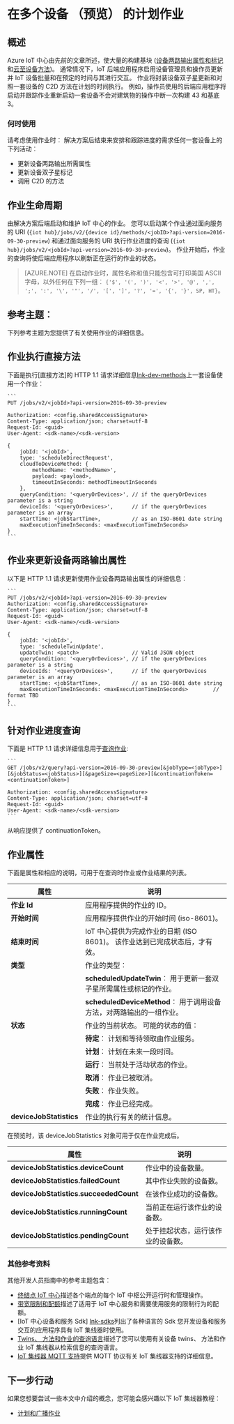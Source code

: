 <properties
 pageTitle="开发人员指南 》 的工作 |Microsoft Azure"
 description="Azure IoT 中心开发人员指南-在多个设备上运行作业级排产连接到网络集线器"
 services="iot-hub"
 documentationCenter=".net"
 authors="juanjperez"
 manager="timlt"
 editor=""/>

<tags
 ms.service="iot-hub"
 ms.devlang="multiple"
 ms.topic="article"
 ms.tgt_pltfrm="na"
 ms.workload="na"
 ms.date="09/30/2016" 
 ms.author="juanpere"/>

# <a name="schedule-jobs-on-multiple-devices-preview"></a>在多个设备 （预览） 的计划作业

## <a name="overview"></a>概述

Azure IoT 中心由先前的文章所述，使大量的构建基块 ([设备两路输出属性和标记][lnk-twin-devguide]和[云至设备方法][lnk-dev-methods])。  通常情况下，IoT 后端应用程序启用设备管理员和操作员更新并 IoT 设备批量和在预定的时间与其进行交互。  作业将封装设备双子星更新和对照一套设备的 C2D 方法在计划的时间执行。  例如，操作员使用的后端应用程序将启动并跟踪作业重新启动一套设备不会对建筑物的操作中断一次构建 43 和基底 3。

### <a name="when-to-use"></a>何时使用

请考虑使用作业时︰ 解决方案后结束来安排和跟踪进度的需求任何一套设备上的下列活动︰

- 更新设备两路输出所需属性
- 更新设备双子星标记
- 调用 C2D 的方法

## <a name="job-lifecycle"></a>作业生命周期

由解决方案后端启动和维护 IoT 中心的作业。  您可以启动某个作业通过面向服务的 URI (`{iot hub}/jobs/v2/{device id}/methods/<jobID>?api-version=2016-09-30-preview`) 和通过面向服务的 URI 执行作业进度的查询 (`{iot hub}/jobs/v2/<jobId>?api-version=2016-09-30-preview`)。  作业开始后，作业的查询将使后端应用程序以刷新正在运行的作业的状态。

> [AZURE.NOTE] 在启动作业时，属性名称和值只能包含可打印美国 ASCII 字母，以外任何在下列一组︰ ``{'$', '(', ')', '<', '>', '@', ',', ';', ':', '\', '"', '/', '[', ']', '?', '=', '{', '}', SP, HT}``。

## <a name="reference-topics"></a>参考主题︰

下列参考主题为您提供了有关使用作业的详细信息。

## <a name="jobs-to-execute-direct-methods"></a>作业执行直接方法

下面是执行[直接方法]的 HTTP 1.1 请求详细信息[lnk-dev-methods]上一套设备使用一个作业︰

    ```
    PUT /jobs/v2/<jobId>?api-version=2016-09-30-preview
    
    Authorization: <config.sharedAccessSignature>
    Content-Type: application/json; charset=utf-8
    Request-Id: <guid>
    User-Agent: <sdk-name>/<sdk-version>

    {
        jobId: '<jobId>',
        type: 'scheduleDirectRequest', 
        cloudToDeviceMethod: {
            methodName: '<methodName>',
            payload: <payload>,                 
            timeoutInSeconds: methodTimeoutInSeconds 
        },
        queryCondition: '<queryOrDevices>', // if the queryOrDevices parameter is a string
        deviceIds: '<queryOrDevices>',      // if the queryOrDevices parameter is an array
        startTime: <jobStartTime>,          // as an ISO-8601 date string
        maxExecutionTimeInSeconds: <maxExecutionTimeInSeconds>        
    }
    ```
    
## <a name="jobs-to-update-device-twin-properties"></a>作业来更新设备两路输出属性

以下是 HTTP 1.1 请求更新使用作业设备两路输出属性的详细信息︰

    ```
    PUT /jobs/v2/<jobId>?api-version=2016-09-30-preview
    Authorization: <config.sharedAccessSignature>
    Content-Type: application/json; charset=utf-8
    Request-Id: <guid>
    User-Agent: <sdk-name>/<sdk-version>

    {
        jobId: '<jobId>',
        type: 'scheduleTwinUpdate', 
        updateTwin: <patch>                 // Valid JSON object
        queryCondition: '<queryOrDevices>', // if the queryOrDevices parameter is a string
        deviceIds: '<queryOrDevices>',      // if the queryOrDevices parameter is an array
        startTime: <jobStartTime>,          // as an ISO-8601 date string
        maxExecutionTimeInSeconds: <maxExecutionTimeInSeconds>        // format TBD
    }
    ```

## <a name="querying-for-progress-on-jobs"></a>针对作业进度查询

下面是 HTTP 1.1 请求详细信息用于[查询作业][lnk-query]:

    ```
    GET /jobs/v2/query?api-version=2016-09-30-preview[&jobType=<jobType>][&jobStatus=<jobStatus>][&pageSize=<pageSize>][&continuationToken=<continuationToken>]
    
    Authorization: <config.sharedAccessSignature>
    Content-Type: application/json; charset=utf-8
    Request-Id: <guid>
    User-Agent: <sdk-name>/<sdk-version>
    ```
    
从响应提供了 continuationToken。  

## <a name="jobs-properties"></a>作业属性

下面是属性和相应的说明，可用于在查询时作业或作业结果的列表。

| 属性 | 说明 |
| -------------- | -----------------|
| **作业 Id** | 应用程序提供的作业的 ID。 |
| **开始时间** | 应用程序提供作业的开始时间 (iso-8601)。 |
| **结束时间** | IoT 中心提供为完成作业的日期 (ISO 8601)。 该作业达到已完成状态后，才有效。 | 
| **类型** | 作业的类型︰ |
| | **scheduledUpdateTwin**︰ 用于更新一套双子星所需属性或标记的作业。 |
| | **scheduledDeviceMethod**︰ 用于调用设备方法，对两路输出的一组作业。 |
| **状态** | 作业的当前状态。 可能的状态的值︰ |
| | **待定**︰ 计划和等待领取由作业服务。 |
| | **计划**︰ 计划在未来一段时间。 |
| | **运行**︰ 当前处于活动状态的作业。 |
| | **取消**︰ 作业已被取消。 |
| | **失败**︰ 作业失败。 |
| | **完成**︰ 作业已经完成。 |
| **deviceJobStatistics** | 作业的执行有关的统计信息。 |

在预览时，该 deviceJobStatistics 对象可用于仅在作业完成后。

| 属性 | 说明 |
| -------------- | -----------------|
| **deviceJobStatistics.deviceCount** | 作业中的设备数量。 |
| **deviceJobStatistics.failedCount** | 其中作业失败的设备数。 |
| **deviceJobStatistics.succeededCount** | 在该作业成功的设备数。 |
| **deviceJobStatistics.runningCount** | 当前正在运行该作业的设备数。 |
| **deviceJobStatistics.pendingCount** | 处于挂起状态，运行该作业的设备数。 |


### <a name="additional-reference-material"></a>其他参考资料

其他开发人员指南中的参考主题包含︰

- [终结点 IoT 中心][lnk-endpoints]描述各个端点的每个 IoT 中枢公开运行时和管理操作。
- [带宽限制和配额][lnk-quotas]描述了适用于 IoT 中心服务和需要使用服务的限制行为的配额。
- [IoT 中心设备和服务 Sdk] [lnk-sdks]列出了各种语言的 Sdk 您开发设备和服务交互的应用程序具有 IoT 集线器时使用。
- [Twins、 方法和作业的查询语言][lnk-query]描述了您可以使用有关设备 twins、 方法和作业 IoT 集线器从检索信息的查询语言。
- [IoT 集线器 MQTT 支持][lnk-devguide-mqtt]提供 MQTT 协议有关 IoT 集线器支持的详细信息。

## <a name="next-steps"></a>下一步行动

如果您想要尝试一些本文中介绍的概念，您可能会感兴趣以下 IoT 集线器教程︰

- [计划和广播作业][lnk-jobs-tutorial]

<!-- links and images -->

[lnk-endpoints]: iot-hub-devguide-endpoints.md
[lnk-quotas]: iot-hub-devguide-quotas-throttling.md
[lnk-sdks]: iot-hub-devguide-sdks.md
[lnk-query]: iot-hub-devguide-query-language.md
[lnk-devguide-mqtt]: iot-hub-mqtt-support.md
[lnk-jobs-tutorial]: iot-hub-schedule-jobs.md
[lnk-c2d-methods]: iot-hub-c2d-methods.md
[lnk-dev-methods]: iot-hub-devguide-direct-methods.md
[lnk-get-started-twin]: iot-hub-node-node-twin-getstarted.md
[lnk-twin-devguide]: iot-hub-devguide-device-twins.md
